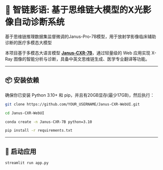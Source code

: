 # 🩻 智链影语: 基于思维链大模型的X光影像自动诊断系统
基于思维链推理数据集监督微调的Janus-Pro-7B模型，用于放射学影像临床辅助诊断的医疗多模态大模型


本项目基于多模态大语言模型 **[Janus-CXR-7B](https://huggingface.co/ZYT0316/Janus-CXR-7B)**，通过轻量级的 Web 应用实现 X-Ray 图像的智能分析与诊断，具备中英文思维链生成、医学专业翻译等功能。

---

## 📦 安装依赖

确保你已安装 Python 3.10+ 和 pip，并且有20GB显存(最少17GB)，然后执行：

```bash
git clone https://github.com/YOUR_USERNAME/Janus-CXR-WebUI.git
```
```bash
cd Janus-CXR-WebUI
```
```bash
conda create -n Janus-CXR-7B python=3.10
```
```bash
pip install -r requirements.txt
```
---

## 🚀 启动应用
```bash
streamlit run app.py
```
